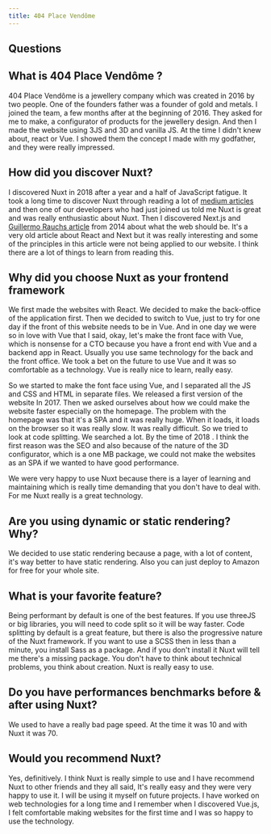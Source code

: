```yaml
---
title: 404 Place Vendôme
---
```


## Questions

## What is 404 Place Vendôme ?

404 Place Vendôme is a jewellery company which was created in 2016 by two people. One of the founders father was a founder of gold and metals. I joined the team, a few months after at the beginning of 2016. They asked for me to make, a configurator of products for the jewellery design. And then I made the website using 3JS and 3D and vanilla JS. At the time I didn't knew about, react or Vue. I showed them the concept I made with my godfather, and they were really impressed.

## How did you discover Nuxt?

I discovered Nuxt in 2018 after a year and a half of JavaScript fatigue. It took a long time to discover Nuxt through reading a lot of [medium articles](https://medium.com/vue-mastery/10-reasons-to-use-nuxt-js-for-your-next-web-application-522397c9366b) and then one of our developers who had just joined us told me Nuxt is great and was really enthusiastic about Nuxt. Then I discovered Next.js and [Guillermo Rauchs article](https://rauchg.com/2014/7-principles-of-rich-web-applications) from 2014 about what the web should be. It's a very old article about React and Next but it was really interesting and some of the principles in this article were not being applied to our website. I think there are a lot of things to learn from reading this.

## Why did you choose Nuxt as your frontend framework

We first made the websites with React. We decided to make the back-office of the application first. Then we decided to switch to Vue, just to try for one day if the front of this website needs to be in Vue. And in one day we were so in love with Vue that I said, okay, let's make the front face with Vue, which is nonsense for a CTO because you have a front end with Vue and a backend app in React. Usually you use same technology for the back and the front office. We took a bet on the future to use Vue and it was so comfortable as a technology. Vue is really nice to learn, really easy.

So we started to make the font face using Vue, and I separated all the JS and CSS and HTML in separate files. We released a first version of the website In 2017. Then we asked ourselves about how we could make the website faster especially on the homepage. The problem with the homepage was that it's a SPA and it was really huge. When it loads, it loads on the browser so it was really slow. It was really difficult. So we tried to look at code splitting. We searched a lot. By the time of 2018 . I think the first reason was the SEO and also because of the nature of the 3D configurator, which is a one MB package, we could not make the websites as an SPA if we wanted to have good performance.

We were very happy to use Nuxt because there is a layer of learning and maintaining which is really time demanding that you don't have to deal with. For me Nuxt really is a great technology.

## Are you using dynamic or static rendering? Why?

We decided to use static rendering because a page, with a lot of content, it's way better to have static rendering. Also you can just deploy to Amazon for free for your whole site.

## What is your favorite feature?

Being performant by default is one of the best features. If you use threeJS or big libraries, you will need to code split so it will be way faster. Code splitting by default is a great feature, but there is also the progressive nature of the Nuxt framework. If you want to use a SCSS then in less than a minute, you install Sass as a package. And if you don't install it Nuxt will tell me there's a missing package. You don't have to think about technical problems, you think about creation. Nuxt is really easy to use.

## Do you have performances benchmarks before & after using Nuxt?

We used to have a really bad page speed. At the time it was 10 and with Nuxt it was 70.

## Would you recommend Nuxt?

Yes, definitively. I think Nuxt is really simple to use and I have recommend Nuxt to other friends and they all said, It's really easy and they were very happy to use it. I will be using it myself on future projects. I have worked on web technologies for a long time and I remember when I discovered Vue.js, I felt comfortable making websites for the first time and I was so happy to use the technology.
